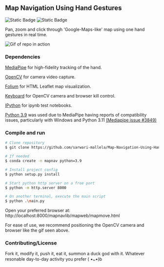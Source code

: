 ## Map Navigation Using Hand Gestures

![Static Badge](https://img.shields.io/badge/version-0.2-yellow)
![Static Badge](https://img.shields.io/badge/python-3.9-blue)

Pan, zoom and click through 'Google-Maps-like' map using one hand gestures in real time.

![Gif of repo in action](./gif.gif)

### Dependencies
[MediaPipe](https://developers.google.com/mediapipe) for high-fidelity tracking of the hand.

[OpenCV](https://opencv.org/) for camera video capture.

[Folium](https://python-visualization.github.io/folium/latest/) for HTML Leaflet map visualization.

[Keyboard](https://github.com/boppreh/keyboard) for OpenCV camera and browser kill control.

[IPython](https://ipython.org/) for ipynb test notebooks.

[Python 3.9](#) was used due to MediaPipe having reports of compatibility issues, particularly with Windows and Python 3.11 [(Mediapipe issue #3849)](https://github.com/google/mediapipe/issues/3849)

### Compile and run

```bash
# Clone repository
$ git clone https://github.com/sarwari-mallela/Map-Navigation-Using-Hand-Gestures

# If needed
$ conda create -n mapnav python=3.9

# Install project config
$ python setup.py install

# Start python http server on a free port
$ python -m http.server 8000

# On another terminal, execute the main script
$ python .\main.py
```

Open your preferred browser at: http://localhost:8000/mapnavlib/mapweb/mapmove.html

For ease of use, we recommend positioning the OpenCV camera and browser like the gif seen above.

### Contributing/License

Fork it, modify it, push it, eat it, summon a duck god with it. Whatever resonable day-to-day activity you prefer ( •ᴗ•)b